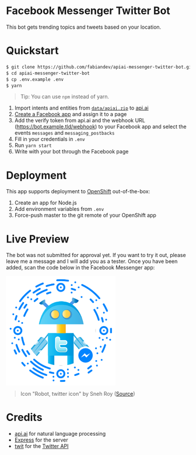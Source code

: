 # Facebook Messenger Twitter Bot

This bot gets trending topics and tweets based on your location.

# Quickstart

```sh
$ git clone https://github.com/fabiandev/apiai-messenger-twitter-bot.git
$ cd apiai-messenger-twitter-bot
$ cp .env.example .env
$ yarn
```

> Tip: You can use `npm` instead of yarn.

1. Import intents and entities from [`data/apiai.zip`](/data/apiai.zip)
to [api.ai](https://api.ai)
2. [Create a Facebook app](https://developers.facebook.com) and assign it to a page
3. Add the verify token from api.ai and the webhook URL (https://bot.example.tld/webhook) to your Facebook app and select the events `messages` and `messaging_postbacks`
4. Fill in your credentials in `.env`
5. Run `yarn start`
6. Write with your bot through the Facebook page

# Deployment

This app supports deployment to [OpenShift](https://www.openshift.com) out-of-the-box:

1. Create an app for Node.js
2. Add environment variables from `.env`
3. Force-push master to the git remote of your OpenShift app

# Live Preview

The bot was not submitted for approval yet. If you want to try it out,
please leave me a message and I will add you as a tester. Once you have been added,
scan the code below in the Facebook Messenger app:

<img src="/data/messenger_code.png" align="center" width="300">

> Icon "Robot, twitter icon" by Sneh Roy ([Source](https://www.iconfinder.com/icons/35063/robot_twitter_icon#size=512))

# Credits

- [api.ai](https://api.ai) for natural language processing
- [Express](https://github.com/expressjs/expressjs.com) for the server
- [twit](https://github.com/ttezel/twit) for the [Twitter API](https://dev.twitter.com/rest/public)
